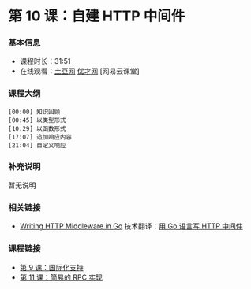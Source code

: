 第 10 课：自建 HTTP 中间件
==========================

### 基本信息

- 课程时长：31:51
- 在线观看：[土豆网](http://www.tudou.com/programs/view/zxRhEOPz7BI/) [优才网](http://www.ucai.cn/course/chapter/87/3267/6815) [网易云课堂]

### 课程大纲

	[00:00] 知识回顾
	[00:45] 以类型形式
	[10:29] 以函数形式
	[17:07] 追加响应内容
	[21:04] 自定义响应
	
### 补充说明

暂无说明

### 相关链接

- [Writing HTTP Middleware in Go](http://justinas.org/writing-http-middleware-in-go/?utm_campaign=Manong_Weekly_Issue_7&utm_medium=EDM&utm_source=Manong_Weekly) 技术翻译：[用 Go 语言写 HTTP 中间件](http://blog.jobbole.com/53265/)

### 课程链接

- [第 9 课：国际化支持](../lecture9/lecture9.md)
- [第 11 课：简易的 RPC 实现](../lecture11/lecture11.md)
